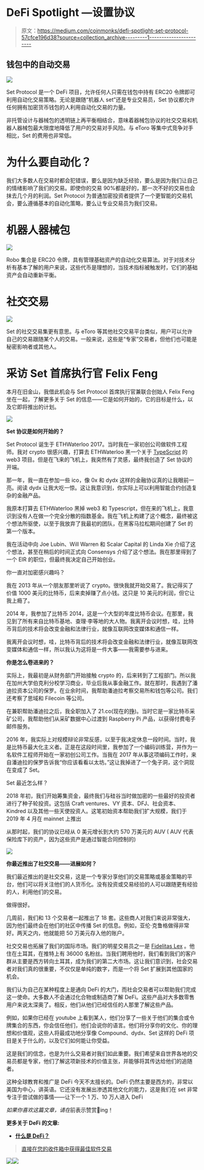 # DeFi Spotlight —设置协议

> 原文：<https://medium.com/coinmonks/defi-spotlight-set-protocol-57cfce196d38?source=collection_archive---------1----------------------->

## 钱包中的自动交易

![](img/d244549edcd13fc983c886ac9486d7b2.png)

Set Protocol 是一个 DeFi 项目，允许任何人只需在钱包中持有 ERC20 令牌即可利用自动化交易策略。无论是跟随“机器人 set”还是专业交易员，Set 协议都允许任何拥有加密货币钱包的人利用自动化交易的力量。

非托管设计与器械包的透明链上再平衡相结合，意味着器械包协议的社交交易和机器人器械包最大限度地降低了用户的交易对手风险。与 eToro 等集中式竞争对手相比，Set 的费用也非常低。

# 为什么要自动化？

我们大多数人在交易时都会犯错误，要么是因为缺乏经验，要么是因为我们让自己的情绪影响了我们的交易。即使你的交易 90%都是好的，那一次不好的交易也会抹去几个月的利润。Set Protocol 为普通加密投资者提供了一个更智能的交易机会，要么遵循基本的自动化策略，要么让专业交易员为我们交易。

# 机器人器械包

![](img/3d2183c103f3ad6c0c893e528e1e1b44.png)

Robo 集合是 ERC20 令牌，具有管理基础资产的自动化交易算法。对于对技术分析有基本了解的用户来说，这些代币是理想的，当技术指标被触发时，它们的基础资产会自动重新平衡。

# 社交交易

![](img/617ea1842698bd12dde88d8ab0d9ee34.png)

Set 的社交交易集更有意思。与 eToro 等其他社交交易平台类似，用户可以允许自己的交易跟随某个人的交易。一般来说，这些是“专家”交易者，但他们也可能是秘密影响者或其他人。

# 采访 Set 首席执行官 Felix Feng

本月在旧金山，我借此机会与 Set Protocol 首席执行官兼联合创始人 Felix Feng 坐在一起，了解更多关于 Set 的信息——它是如何开始的，它的目标是什么，以及它即将推出的计划。

![](img/a67dfe40cf0931a421a5d716e7d82ae7.png)

**Set 协议是如何开始的？**

Set Protocol 诞生于 ETHWaterloo 2017。当时我在一家初创公司做软件工程师。我对 crypto 很感兴趣，打算去 ETHWaterloo 黑一个关于 [TypeScript](https://en.wikipedia.org/wiki/TypeScript) 的 web3 项目。但是在飞来的飞机上，我突然有了灵感，最终我创造了 Set 协议的开端。

那一年，我一直在参加一些 ico，像 0x 和 dydx 这样的金融协议真的让我眼前一亮。阅读 dydx 让我大吃一惊。这让我意识到，你实际上可以利用智能合约创造复杂的金融产品。

我原本打算去 ETHWaterloo 黑掉 web3 和 Typescript，但在来的飞机上，我意识到没有人在做一个完全分散的指数基金。我在飞机上构建了这个概念，最终被这个想法所驱使，以至于我放弃了我最初的团队，在黑客马拉松期间创建了 Set 的第一个版本。

我在活动中向 Joe Lubin、Will Warren 和 Scalar Capital 的 Linda Xie 介绍了这个想法，甚至在稍后的时间正式向 Consensys 介绍了这个想法。我在那里得到了一个 EIR 的职位，但最终我决定自己开始创业。

你一直对加密感兴趣吗？

我在 2013 年从一个朋友那里听说了 crypto。很快我就开始交易了。我记得买了价值 1000 美元的比特币，后来卖掉赚了点小钱。这只是 10 美元的利润，但它让我上瘾了。

2014 年，我参加了比特币 2014，这是一个大型的年度比特币会议。在那里，我见到了所有来自比特币基地、查理·李等地的大人物。我离开会议时想，哇，比特币背后的技术将会改变金融和法律行业，就像互联网改变媒体和通信一样。

我离开会议时想，哇，比特币背后的技术将会改变金融和法律行业，就像互联网改变媒体和通信一样，所以我认为这将是一件大事——我需要参与进来。

**你是怎么卷进来的？**

实际上，我最初是从财务部门开始接触 crypto 的，后来转到了工程部门。所以我在加州大学伯克利分校学习商业，毕业后我从事金融工作。就在那时，我遇到了潘迪拉资本公司的保罗。在业余时间，我帮助潘迪拉考察交易所和钱包等公司。我们还考察了思域和 Filecoin 等公司。

在兼职帮助潘迪拉之后，我全职加入了 21.co(现在的[挣](https://earn.com/))。当时它是一家比特币采矿公司，我帮助他们从采矿数据中心过渡到 Raspberry Pi 产品，以获得付费电子邮件服务。

2016 年，我实际上对规模辩论非常反感，以至于我决定休息一段时间。当时，我是比特币最大化主义者。正是在这段时间里，我参加了一个编码训练营，并作为一名软件工程师开始在一家初创公司工作。当我在 2017 年从事这项编码工作时，来自潘迪拉的保罗告诉我“你应该看看以太坊。”这让我掉进了一个兔子洞，这个洞现在变成了 Set。

Set 最近怎么样？

2018 年初，我们开始筹集资金，最终我们与硅谷当时做加密的一些最好的投资者进行了种子轮投资。这包括 Craft ventures、VY 资本、DFJ、社会资本、Kindred 以及其他一些天使投资人。这笔初始资本帮助我们扩大规模，我们于 2019 年 4 月在 mainnet 上推出

从那时起，我们的协议已经从 0 美元增长到大约 570 万美元的 AUV ( AUV 代表保险库下的资产，因为这些资产是通过智能合同控制的)

![](img/8d9fca9d13b5635b003f7f9ee403ccd3.png)

**你最近推出了社交交易——进展如何？**

我们最近推出的是社交交易，这是一个专家分享他们的交易策略或基金策略的平台，他们可以将关注他们的人货币化。没有投资或交易经验的人可以跟随更有经验的人，利用他们的交易。

做得很好。

几周前，我们和 13 个交易者一起推出了 18 套。这些商人对我们来说非常强大，因为他们最终会在他们的社区中传播 Set 的信息。例如，亚伦·克鲁格做得非常好。两天之内，他就能把 50 万美元存入他的账户。

社交交易也拓展了我们的国际市场。我们的明星交易员之一是 [Fidelitas Lex](https://twitter.com/fidelitas_lex) 。他住在土耳其，在推特上有 36000 名粉丝。当我们聘用他时，我们看到我们的客户群从主要是西方转向土耳其，成为我们的第二大市场。这让我们意识到，社会交易者对我们真的很重要，不仅仅是单纯的数字，而是一个将 Set 扩展到其他国家的机会。

我们认为自己在某种程度上是通向 DeFi 的大门，而社会交易者可以帮助我们完成这一使命。大多数人不会通过化合物或制造商了解 DeFi。这些产品对大多数零售用户来说太深奥了。相反，他们从他们已经信任的人那里了解这些产品。

例如，如果你已经在 youtube 上看到某人，他们分享了一些关于他们的集合或令牌集合的东西，你会信任他们，他们会说你的语言。他们将分享你的文化、你的理想和价值观，这些人将最成功地分享像 Compound、dydx、Set 这样的 DeFi 项目是关于什么的，以及它们如何能让你受益。

这是我们的信念，也是为什么交易者对我们如此重要。我们希望来自世界各地的交易员都是专家，他们了解这项新技术的价值主张，并能够将其传达给他们的追随者。

这种全球教育和推广是 DeFi 今天不太擅长的。DeFi 仍然主要是西方的，非常以美国为中心，讲英语。它还没有发展出渗透其他文化的能力，这是我们在 set 非常专注于尝试做的事情——让下一个 1 万、10 万人进入 DeFi

*如果你喜欢这篇文章，请在*前表示赞赏👏ing！

**更多关于 DeFi 的文章:**

*   [**什么是 DeFi？**](/coinmonks/what-is-defi-2cee0dceeeab)

> [直接在您的收件箱中获得最佳软件交易](https://coincodecap.com/?utm_source=coinmonks)

[![](img/7c0b3dfdcbfea594cc0ae7d4f9bf6fcb.png)](https://coincodecap.com/?utm_source=coinmonks)[![](img/e9dbce386c4f90837b5db529a4c87766.png)](https://coincodecap.com)